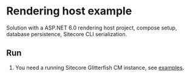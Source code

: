 # Rendering host example

Solution with a ASP.NET 6.0 rendering host project, compose setup, database persistence, Sitecore CLI serialization.

## Run

1. You need a running Sitecore Glitterfish CM instance, see [examples](../README.md).

<!--

## Run

Clone and open on host or in WSL (adjust `--auth` and `--cm` urls accordingly) and then:

1. `dotnet tool restore`
1. `dotnet sitecore login --insecure --cm http://host.docker.internal:47080 --auth http://host.docker.internal:47080 --client-credentials true --allow-write true --client-id "sitecore\admin" --client-secret "b" --trace`
1. `dotnet sitecore ser push --publish`

Run on Docker (Linux):

1. `docker-compose up --build` (hot reload works here as well)

Or if you wish to run on host or in WSL:

1. `export DOTNET_USE_POLLING_FILE_WATCHER=true`
1. `./src/ReforgeExample.RenderingHost`
1. `dotnet watch`
-->
